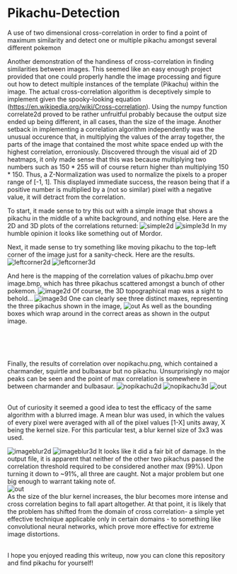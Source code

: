 # Pikachu-Detection
A use of two dimensional cross-correlation in order to find a point of maximum similarity and detect one or multiple pikachu amongst several different pokemon

Another demonstration of the handiness of cross-correlation in finding similarities between images. This seemed like an easy enough project provided that one could properly handle the image processing and figure out how to detect multiple instances of the template (Pikachu) within the image. The actual cross-correlation algorithm is deceptively simple to implement given the spooky-looking equation (https://en.wikipedia.org/wiki/Cross-correlation). Using the numpy function correlate2d proved to be rather unfruitful probably because the output size ended up being different, in all cases, than the size of the image. Another setback in implementing a correlation algorithm independently was the unusual occurence that, in multiplying the values of the array together, the parts of the image that contained the most white space ended up with the highest correlation, erroniously. Discovered through the visual aid of 2D heatmaps, it only made sense that this was because multiplying two numbers such as 150 * 255 will of course return higher than multiplying 150 * 150. Thus, a Z-Normalization was used to normalize the pixels to a proper range of [-1, 1]. This displayed immediate success, the reason being that if a positive number is multiplied by a (not so similar) pixel with a negative value, it will detract from the correlation.  
  

To start, it made sense to try this out with a simple image that shows a pikachu in the middle of a white background, and nothing else. Here are the 2D and 3D plots of the correlations returned:
![simple2d](https://user-images.githubusercontent.com/14042582/35189917-cee1afb6-fe1a-11e7-81fb-0987da29a4f7.png)
![simple3d](https://user-images.githubusercontent.com/14042582/35189918-d23d2dfc-fe1a-11e7-8050-ec3c8313a629.png)
In my humble opinion it looks like something out of Mordor.  


Next, it made sense to try something like moving pikachu to the top-left corner of the image just for a sanity-check. Here are the results.
![leftcorner2d](https://user-images.githubusercontent.com/14042582/35190220-17d4127a-fe22-11e7-82ff-93ddda944f30.png)
![leftcorner3d](https://user-images.githubusercontent.com/14042582/35190221-17e65412-fe22-11e7-8ad9-dc7f54a7cbf6.png)


  
And here is the mapping of the correlation values of pikachu.bmp over image.bmp, which has three pikachus scattered amongst a bunch of other pokemon.
![image2d](https://user-images.githubusercontent.com/14042582/35189853-56154e7c-fe19-11e7-9419-f276d19407bc.png)
Of course, the 3D topographical map was a sight to behold...
![image3d](https://user-images.githubusercontent.com/14042582/35189854-5b2af2c2-fe19-11e7-9e51-22997df64e98.png)
One can clearly see three distinct maxes, representing the three pikachus shown in the image,
![out](https://user-images.githubusercontent.com/14042582/35190302-8f964570-fe23-11e7-90e9-e3806f297768.png)
As well as the bounding boxes which wrap around in the correct areas as shown in the output image.  
  
<br />   
<br />
<br />
    
Finally, the results of correlation over nopikachu.png, which contained a charmander, squirtle and bulbasaur but no pikachu. Unsurprisingly no major peaks can be seen and the point of max correlation is somewhere in between charmander and bulbasaur.
![nopikachu2d](https://user-images.githubusercontent.com/14042582/35190324-114e3262-fe24-11e7-88a1-9692aec3b5a2.png)
![nopikachu3d](https://user-images.githubusercontent.com/14042582/35190325-11608aac-fe24-11e7-8889-8a0449fddfec.png)
![out](https://user-images.githubusercontent.com/14042582/35190341-6fd703c2-fe24-11e7-803a-8ce20d896261.png)

<br />
Out of curiosity it seemed a good idea to test the efficacy of the same algorithm with a blurred image. A mean blur was used, in which the values of every pixel were averaged with all of the pixel values [1-X] units away, X being the kernel size. For this particular test, a blur kernel size of 3x3 was used.

![imageblur2d](https://user-images.githubusercontent.com/14042582/35190383-b4d92f62-fe25-11e7-84c6-9d4c0f7ad304.png)
![imageblur3d](https://user-images.githubusercontent.com/14042582/35190384-b4eab494-fe25-11e7-857b-976ab72752e2.png)
It looks like it did a fair bit of damage. In the output file, it is apparent that neither of the other two pikachus passed the correlation threshold required to be considered another max (99%). Upon turning it down to ~91%, all three are caught. Not a major problem but one big enough to warrant taking note of.
<br />
![out](https://user-images.githubusercontent.com/14042582/35190381-aef50c88-fe25-11e7-9461-12d47d7d355d.png)
<br />
As the size of the blur kernel increases, the blur becomes more intense and cross correlation begins to fall apart altogether. At that point, it is likely that the problem has shifted from the domain of cross correlation- a simple yet effective technique applicable only in certain domains - to something like convolutional neural networks, which prove more effective for extreme image distortions.

<br />
I hope you enjoyed reading this writeup, now you can clone this repository and find pikachu for yourself!
